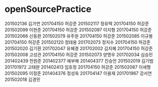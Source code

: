 # openSourcePractice
201502136 김가연
201704150 허강준
201502117 정유택
201704150 허강준
201502099 이현준
201704150 허강준
201502097 이지형
201704150 허강준
201502066 신동환
201502079 유주원
201704150 허강준
201502085 이규봉
201704150 허강준
201502120 정태용
201702073 정지수
201704150 허강준
201502020 김기환
201702047 유혜경
201702002 김지혜
201704150 허강준
201502008 고성관
201704150 허강준
201502073 양명우
201702034 심승민
201402439 천원준
201402377 예부해
201404377 진승언
201502019 김기범
201701972 고태완
201402413 임호정
201704150 허강준
201502087 이세형
201502095 이정준
201404376 정성욱
201704147 이용재
201701967 강서연
201502018 김경민